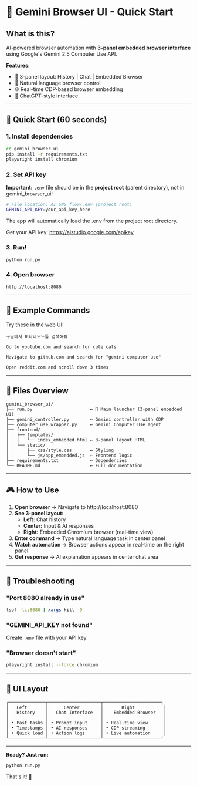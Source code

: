 # 🚀 Gemini Browser UI - Quick Start

## What is this?

AI-powered browser automation with **3-panel embedded browser interface** using Google's Gemini 2.5 Computer Use API.

**Features:**
- 📱 3-panel layout: History | Chat | Embedded Browser
- 🤖 Natural language browser control
- 🌐 Real-time CDP-based browser embedding
- 💬 ChatGPT-style interface

---

## 🏃 Quick Start (60 seconds)

### 1. Install dependencies

```bash
cd gemini_browser_ui
pip install -r requirements.txt
playwright install chromium
```

### 2. Set API key

**Important:** `.env` file should be in the **project root** (parent directory), not in gemini_browser_ui!

```bash
# File location: AI SNS flow/.env (project root)
GEMINI_API_KEY=your_api_key_here
```

The app will automatically load the .env from the project root directory.

Get your API key: https://aistudio.google.com/apikey

### 3. Run!

```bash
python run.py
```

### 4. Open browser

```
http://localhost:8080
```

---

## 💬 Example Commands

Try these in the web UI:

```
구글에서 바나나모드를 검색해줘
```

```
Go to youtube.com and search for cute cats
```

```
Navigate to github.com and search for "gemini computer use"
```

```
Open reddit.com and scroll down 3 times
```

---

## 📁 Files Overview

```
gemini_browser_ui/
├── run.py                      ← 🎯 Main launcher (3-panel embedded UI)
├── gemini_controller.py        ← Gemini controller with CDP
├── computer_use_wrapper.py     ← Gemini Computer Use agent
├── frontend/
│   ├── templates/
│   │   └── index_embedded.html ← 3-panel layout HTML
│   └── static/
│       ├── css/style.css       ← Styling
│       └── js/app_embedded.js  ← Frontend logic
├── requirements.txt            ← Dependencies
└── README.md                   ← Full documentation
```

---

## 🎮 How to Use

1. **Open browser** → Navigate to http://localhost:8080
2. **See 3-panel layout:**
   - **Left:** Chat history
   - **Center:** Input & AI responses
   - **Right:** Embedded Chromium browser (real-time view)
3. **Enter command** → Type natural language task in center panel
4. **Watch automation** → Browser actions appear in real-time on the right panel
5. **Get response** → AI explanation appears in center chat area

---

## 🐛 Troubleshooting

### "Port 8080 already in use"
```bash
lsof -ti:8080 | xargs kill -9
```

### "GEMINI_API_KEY not found"
Create `.env` file with your API key

### "Browser doesn't start"
```bash
playwright install --force chromium
```

---

## 🎨 UI Layout

```
┌──────────────┬────────────────────┬──────────────────────┐
│   Left       │      Center        │       Right           │
│   History    │   Chat Interface   │    Embedded Browser   │
│              │                    │                       │
│ • Past tasks │ • Prompt input     │ • Real-time view      │
│ • Timestamps │ • AI responses     │ • CDP streaming       │
│ • Quick load │ • Action logs      │ • Live automation     │
└──────────────┴────────────────────┴──────────────────────┘
```

---

**Ready? Just run:**
```bash
python run.py
```

That's it! 🎉
